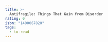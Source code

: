 ```yaml
---
title: >-
  Antifragile: Things That Gain from Disorder
rating: 0
isbn: "1400067820"
tags:
  - to-read
---
```


